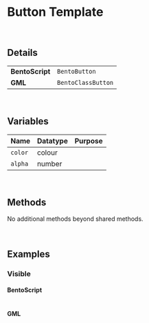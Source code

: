# Button Template

&nbsp;

## Details

<table>
    <tr>
		<td><b>BentoScript</b></td>
		<td><code>BentoButton</code></td>
    </tr>
    <tr>
		<td><b>GML</b></td>
		<td><code>BentoClassButton</code></td>
    </tr>
</table>

&nbsp;

## Variables

|Name   |Datatype|Purpose                       |
|-------|--------|------------------------------|
|`color`|colour  |                              |
|`alpha`|number  |                              |

&nbsp;

## Methods

No additional methods beyond shared methods.

&nbsp;

## Examples

### Visible

<!-- tabs:start -->

#### **BentoScript**

```

```

#### **GML**

```

```

<!-- tabs:end -->